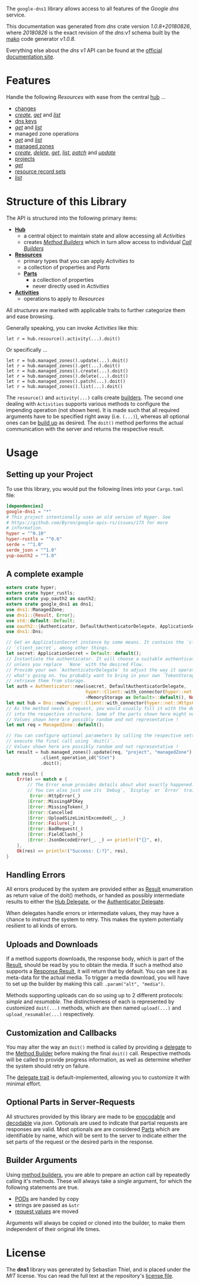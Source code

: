 <!---
DO NOT EDIT !
This file was generated automatically from 'src/mako/api/README.md.mako'
DO NOT EDIT !
-->
The `google-dns1` library allows access to all features of the *Google dns* service.

This documentation was generated from *dns* crate version *1.0.8+20180826*, where *20180826* is the exact revision of the *dns:v1* schema built by the [mako](http://www.makotemplates.org/) code generator *v1.0.8*.

Everything else about the *dns* *v1* API can be found at the
[official documentation site](https://developers.google.com/cloud-dns).
# Features

Handle the following *Resources* with ease from the central [hub](https://docs.rs/google-dns1/1.0.8+20180826/google_dns1/struct.Dns.html) ... 

* [changes](https://docs.rs/google-dns1/1.0.8+20180826/google_dns1/struct.Change.html)
 * [*create*](https://docs.rs/google-dns1/1.0.8+20180826/google_dns1/struct.ChangeCreateCall.html), [*get*](https://docs.rs/google-dns1/1.0.8+20180826/google_dns1/struct.ChangeGetCall.html) and [*list*](https://docs.rs/google-dns1/1.0.8+20180826/google_dns1/struct.ChangeListCall.html)
* [dns keys](https://docs.rs/google-dns1/1.0.8+20180826/google_dns1/struct.DnsKey.html)
 * [*get*](https://docs.rs/google-dns1/1.0.8+20180826/google_dns1/struct.DnsKeyGetCall.html) and [*list*](https://docs.rs/google-dns1/1.0.8+20180826/google_dns1/struct.DnsKeyListCall.html)
* managed zone operations
 * [*get*](https://docs.rs/google-dns1/1.0.8+20180826/google_dns1/struct.ManagedZoneOperationGetCall.html) and [*list*](https://docs.rs/google-dns1/1.0.8+20180826/google_dns1/struct.ManagedZoneOperationListCall.html)
* [managed zones](https://docs.rs/google-dns1/1.0.8+20180826/google_dns1/struct.ManagedZone.html)
 * [*create*](https://docs.rs/google-dns1/1.0.8+20180826/google_dns1/struct.ManagedZoneCreateCall.html), [*delete*](https://docs.rs/google-dns1/1.0.8+20180826/google_dns1/struct.ManagedZoneDeleteCall.html), [*get*](https://docs.rs/google-dns1/1.0.8+20180826/google_dns1/struct.ManagedZoneGetCall.html), [*list*](https://docs.rs/google-dns1/1.0.8+20180826/google_dns1/struct.ManagedZoneListCall.html), [*patch*](https://docs.rs/google-dns1/1.0.8+20180826/google_dns1/struct.ManagedZonePatchCall.html) and [*update*](https://docs.rs/google-dns1/1.0.8+20180826/google_dns1/struct.ManagedZoneUpdateCall.html)
* [projects](https://docs.rs/google-dns1/1.0.8+20180826/google_dns1/struct.Project.html)
 * [*get*](https://docs.rs/google-dns1/1.0.8+20180826/google_dns1/struct.ProjectGetCall.html)
* [resource record sets](https://docs.rs/google-dns1/1.0.8+20180826/google_dns1/struct.ResourceRecordSet.html)
 * [*list*](https://docs.rs/google-dns1/1.0.8+20180826/google_dns1/struct.ResourceRecordSetListCall.html)




# Structure of this Library

The API is structured into the following primary items:

* **[Hub](https://docs.rs/google-dns1/1.0.8+20180826/google_dns1/struct.Dns.html)**
    * a central object to maintain state and allow accessing all *Activities*
    * creates [*Method Builders*](https://docs.rs/google-dns1/1.0.8+20180826/google_dns1/trait.MethodsBuilder.html) which in turn
      allow access to individual [*Call Builders*](https://docs.rs/google-dns1/1.0.8+20180826/google_dns1/trait.CallBuilder.html)
* **[Resources](https://docs.rs/google-dns1/1.0.8+20180826/google_dns1/trait.Resource.html)**
    * primary types that you can apply *Activities* to
    * a collection of properties and *Parts*
    * **[Parts](https://docs.rs/google-dns1/1.0.8+20180826/google_dns1/trait.Part.html)**
        * a collection of properties
        * never directly used in *Activities*
* **[Activities](https://docs.rs/google-dns1/1.0.8+20180826/google_dns1/trait.CallBuilder.html)**
    * operations to apply to *Resources*

All *structures* are marked with applicable traits to further categorize them and ease browsing.

Generally speaking, you can invoke *Activities* like this:

```Rust,ignore
let r = hub.resource().activity(...).doit()
```

Or specifically ...

```ignore
let r = hub.managed_zones().update(...).doit()
let r = hub.managed_zones().get(...).doit()
let r = hub.managed_zones().create(...).doit()
let r = hub.managed_zones().delete(...).doit()
let r = hub.managed_zones().patch(...).doit()
let r = hub.managed_zones().list(...).doit()
```

The `resource()` and `activity(...)` calls create [builders][builder-pattern]. The second one dealing with `Activities` 
supports various methods to configure the impending operation (not shown here). It is made such that all required arguments have to be 
specified right away (i.e. `(...)`), whereas all optional ones can be [build up][builder-pattern] as desired.
The `doit()` method performs the actual communication with the server and returns the respective result.

# Usage

## Setting up your Project

To use this library, you would put the following lines into your `Cargo.toml` file:

```toml
[dependencies]
google-dns1 = "*"
# This project intentionally uses an old version of Hyper. See
# https://github.com/Byron/google-apis-rs/issues/173 for more
# information.
hyper = "^0.10"
hyper-rustls = "^0.6"
serde = "^1.0"
serde_json = "^1.0"
yup-oauth2 = "^1.0"
```

## A complete example

```Rust
extern crate hyper;
extern crate hyper_rustls;
extern crate yup_oauth2 as oauth2;
extern crate google_dns1 as dns1;
use dns1::ManagedZone;
use dns1::{Result, Error};
use std::default::Default;
use oauth2::{Authenticator, DefaultAuthenticatorDelegate, ApplicationSecret, MemoryStorage};
use dns1::Dns;

// Get an ApplicationSecret instance by some means. It contains the `client_id` and 
// `client_secret`, among other things.
let secret: ApplicationSecret = Default::default();
// Instantiate the authenticator. It will choose a suitable authentication flow for you, 
// unless you replace  `None` with the desired Flow.
// Provide your own `AuthenticatorDelegate` to adjust the way it operates and get feedback about 
// what's going on. You probably want to bring in your own `TokenStorage` to persist tokens and
// retrieve them from storage.
let auth = Authenticator::new(&secret, DefaultAuthenticatorDelegate,
                              hyper::Client::with_connector(hyper::net::HttpsConnector::new(hyper_rustls::TlsClient::new())),
                              <MemoryStorage as Default>::default(), None);
let mut hub = Dns::new(hyper::Client::with_connector(hyper::net::HttpsConnector::new(hyper_rustls::TlsClient::new())), auth);
// As the method needs a request, you would usually fill it with the desired information
// into the respective structure. Some of the parts shown here might not be applicable !
// Values shown here are possibly random and not representative !
let mut req = ManagedZone::default();

// You can configure optional parameters by calling the respective setters at will, and
// execute the final call using `doit()`.
// Values shown here are possibly random and not representative !
let result = hub.managed_zones().update(req, "project", "managedZone")
             .client_operation_id("Stet")
             .doit();

match result {
    Err(e) => match e {
        // The Error enum provides details about what exactly happened.
        // You can also just use its `Debug`, `Display` or `Error` traits
         Error::HttpError(_)
        |Error::MissingAPIKey
        |Error::MissingToken(_)
        |Error::Cancelled
        |Error::UploadSizeLimitExceeded(_, _)
        |Error::Failure(_)
        |Error::BadRequest(_)
        |Error::FieldClash(_)
        |Error::JsonDecodeError(_, _) => println!("{}", e),
    },
    Ok(res) => println!("Success: {:?}", res),
}

```
## Handling Errors

All errors produced by the system are provided either as [Result](https://docs.rs/google-dns1/1.0.8+20180826/google_dns1/enum.Result.html) enumeration as return value of 
the doit() methods, or handed as possibly intermediate results to either the 
[Hub Delegate](https://docs.rs/google-dns1/1.0.8+20180826/google_dns1/trait.Delegate.html), or the [Authenticator Delegate](https://docs.rs/yup-oauth2/*/yup_oauth2/trait.AuthenticatorDelegate.html).

When delegates handle errors or intermediate values, they may have a chance to instruct the system to retry. This 
makes the system potentially resilient to all kinds of errors.

## Uploads and Downloads
If a method supports downloads, the response body, which is part of the [Result](https://docs.rs/google-dns1/1.0.8+20180826/google_dns1/enum.Result.html), should be
read by you to obtain the media.
If such a method also supports a [Response Result](https://docs.rs/google-dns1/1.0.8+20180826/google_dns1/trait.ResponseResult.html), it will return that by default.
You can see it as meta-data for the actual media. To trigger a media download, you will have to set up the builder by making
this call: `.param("alt", "media")`.

Methods supporting uploads can do so using up to 2 different protocols: 
*simple* and *resumable*. The distinctiveness of each is represented by customized 
`doit(...)` methods, which are then named `upload(...)` and `upload_resumable(...)` respectively.

## Customization and Callbacks

You may alter the way an `doit()` method is called by providing a [delegate](https://docs.rs/google-dns1/1.0.8+20180826/google_dns1/trait.Delegate.html) to the 
[Method Builder](https://docs.rs/google-dns1/1.0.8+20180826/google_dns1/trait.CallBuilder.html) before making the final `doit()` call. 
Respective methods will be called to provide progress information, as well as determine whether the system should 
retry on failure.

The [delegate trait](https://docs.rs/google-dns1/1.0.8+20180826/google_dns1/trait.Delegate.html) is default-implemented, allowing you to customize it with minimal effort.

## Optional Parts in Server-Requests

All structures provided by this library are made to be [enocodable](https://docs.rs/google-dns1/1.0.8+20180826/google_dns1/trait.RequestValue.html) and 
[decodable](https://docs.rs/google-dns1/1.0.8+20180826/google_dns1/trait.ResponseResult.html) via *json*. Optionals are used to indicate that partial requests are responses 
are valid.
Most optionals are are considered [Parts](https://docs.rs/google-dns1/1.0.8+20180826/google_dns1/trait.Part.html) which are identifiable by name, which will be sent to 
the server to indicate either the set parts of the request or the desired parts in the response.

## Builder Arguments

Using [method builders](https://docs.rs/google-dns1/1.0.8+20180826/google_dns1/trait.CallBuilder.html), you are able to prepare an action call by repeatedly calling it's methods.
These will always take a single argument, for which the following statements are true.

* [PODs][wiki-pod] are handed by copy
* strings are passed as `&str`
* [request values](https://docs.rs/google-dns1/1.0.8+20180826/google_dns1/trait.RequestValue.html) are moved

Arguments will always be copied or cloned into the builder, to make them independent of their original life times.

[wiki-pod]: http://en.wikipedia.org/wiki/Plain_old_data_structure
[builder-pattern]: http://en.wikipedia.org/wiki/Builder_pattern
[google-go-api]: https://github.com/google/google-api-go-client

# License
The **dns1** library was generated by Sebastian Thiel, and is placed 
under the *MIT* license.
You can read the full text at the repository's [license file][repo-license].

[repo-license]: https://github.com/Byron/google-apis-rsblob/master/LICENSE.md

